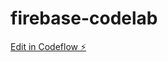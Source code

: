 # firebase-codelab

[Edit in Codeflow ⚡️](https://stackblitz.com/~/github.com/THEJOHNCALEB/firebase-codelab)